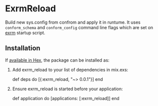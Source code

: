# ExrmReload

Build new sys.config from confrom and apply it in runtume. 
It uses `conform_schema` and `conform_config` command line flags which are set on [exrm](https://github.com/bitwalker/exrm) startup script.

## Installation

If [available in Hex](https://hex.pm/docs/publish), the package can be installed as:

  1. Add exrm_reload to your list of dependencies in mix.exs:

        def deps do
          [{:exrm_reload, "~> 0.0.1"}]
        end

  2. Ensure exrm_reload is started before your application:

        def application do
          [applications: [:exrm_reload]]
        end

